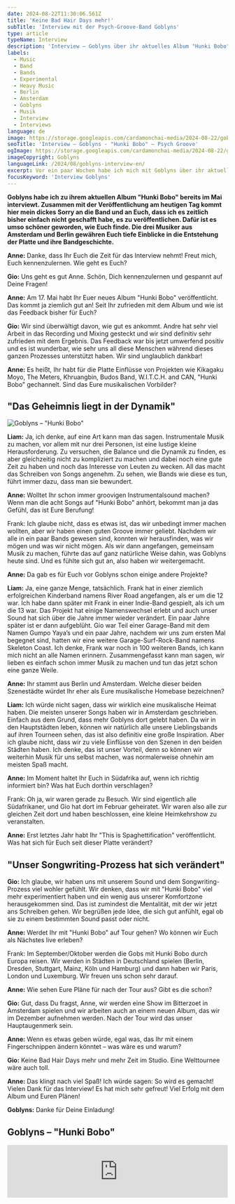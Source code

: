 ```yaml
---
date: 2024-08-22T11:30:06.561Z
title: 'Keine Bad Hair Days mehr!'
subTitle: 'Interview mit der Psych-Groove-Band Goblyns'
type: article
typeName: Interview
description: 'Interview – Goblyns über ihr aktuelles Album "Hunki Bobo". Lest es jetzt und holt Euch spannende Insights über die Geschichte der Band aus Amsterdam und Berlin und ihren Songwriting-Prozess.'
labels:
  - Music
  - Band
  - Bands
  - Experimental
  - Heavy Music
  - Berlin
  - Amsterdam
  - Goblyns
  - Musik
  - Interview
  - Interviews
language: de
image: https://storage.googleapis.com/cardamonchai-media/2024-08-22/goblyns-interview-soundsvegan-com-jpg-imagine-d8d8d8_989898_1024_768/640.webp
seoTitle: 'Interview – Goblyns - "Hunki Bobo" – Psych Groove'
ogImage: https://storage.googleapis.com/cardamonchai-media/2024-08-22/goblyns-interview-soundsvegan-com-og-jpg-imagine-d8d8d8_8b8481_1200_628/640.webp
imageCopyright: Goblyns
languageLink: /2024/08/goblyns-interview-en/
excerpt: Vor ein paar Wochen habe ich mich mit Goblyns über ihr aktuelles Album "Hunki Bobo" unterhalten. Ich denke, das Interview ist ziemlich unterhaltsam und spannend geworden, daher teile ich es heute mit Euch. Die drei Musiker aus Amsterdam und Berlin gewähren Euch tiefe Einblicke in ihre Bandgeschichte und ihre Musik. Viel Spaß beim Lesen!
focusKeyword: 'Interview Goblyns'
---
```


**Goblyns habe ich zu ihrem aktuellen Album "Hunki Bobo" bereits im Mai interviewt. Zusammen mit der Veröffentlichung am heutigen Tag kommt hier mein dickes Sorry an die Band und an Euch, dass ich es zeitlich bisher einfach nicht geschafft habe, es zu veröffentlichen. Dafür ist es umso schöner geworden, wie Euch finde. Die drei Musiker aus Amsterdam und Berlin gewähren Euch tiefe Einblicke in die Entstehung der Platte und ihre Bandgeschichte.**

**Anne:** Danke, dass Ihr Euch die Zeit für das Interview nehmt! Freut mich, Euch kennenzulernen. Wie geht es Euch?

**Gio:** Uns geht es gut Anne. Schön, Dich kennenzulernen und gespannt auf Deine Fragen!

**Anne:** Am 17. Mai habt Ihr Euer neues Album "Hunki Bobo" veröffentlicht. Das kommt ja ziemlich gut an! Seit Ihr zufrieden mit dem Album und wie ist das Feedback bisher für Euch?

**Gio:** Wir sind überwältigt davon, wie gut es ankommt. Andre hat sehr viel Arbeit in das Recording und Mixing gesteckt und wir sind definitiv sehr zufrieden mit dem Ergebnis. Das Feedback war bis jetzt umwerfend positiv und es ist wunderbar, wie sehr uns all diese Menschen während dieses ganzen Prozesses unterstützt haben. Wir sind unglaublich dankbar!

**Anne:** Es heißt, Ihr habt für die Platte Einflüsse von Projekten wie Kikagaku Moyo, The Meters, Khruangbin, Budos Band, W.I.T.C.H. and CAN, "Hunki Bobo" gechannelt. Sind das Eure musikalischen Vorbilder?

## "Das Geheimnis liegt in der Dynamik"

![Goblyns – "Hunki Bobo"](https://storage.googleapis.com/cardamonchai-media/2024-08-22/hunki-bobo-goblyns-interview-soundsvegan-com-jpg-imagine-081808_66412d_1200_1200/640.webp 'Goblyns – "Hunki Bobo"')

**Liam:** Ja, ich denke, auf eine Art kann man das sagen. Instrumentale Musik zu machen, vor allem mit nur drei Personen, ist eine lustige kleine Herausforderung. Zu versuchen, die Balance und die Dynamik zu finden, es aber gleichzeitig nicht zu kompliziert zu machen und dabei noch eine gute Zeit zu haben und noch das Interesse von Leuten zu wecken. All das macht das Schreiben von Songs angenehm. Zu sehen, wie Bands wie diese es tun, führt immer dazu, dass man sie bewundert.

**Anne:** Wolltet Ihr schon immer groovigen Instrumentalsound machen? Wenn man die acht Songs auf "Hunki Bobo" anhört, bekommt man ja das Gefühl, das ist Eure Berufung!

Frank: Ich glaube nicht, dass es etwas ist, das wir unbedingt immer machen wollten, aber wir haben einen guten Groove immer geliebt. Nachdem wir alle in ein paar Bands gewesen sind, konnten wir herausfinden, was wir mögen und was wir nicht mögen. Als wir dann angefangen, gemeinsam Musik zu machen, führte das auf ganz natürliche Weise dahin, was Goblyns heute sind. Und es fühlte sich gut an, also haben wir weitergemacht.

**Anne:** Da gab es für Euch vor Goblyns schon einige andere Projekte?

**Liam:** Ja, eine ganze Menge, tatsächlich. Frank hat in einer ziemlich erfolgreichen Kinderband namens River Road angefangen, als er um die 12 war. Ich habe dann später mit Frank in einer Indie-Band gespielt, als ich um die 13 war. Das Projekt hat einige Namenswechsel erlebt und auch unser Sound hat sich über die Jahre immer wieder verändert. Ein paar Jahre später ist er dann aufgeblüht. Gio war Teil einer Garage-Band mit dem Namen Gumpo Yaya’s und ein paar Jahre, nachdem wir uns zum ersten Mal begegnet sind, hatten wir eine weitere Garage-Surf-Rock-Band namens Skeleton Coast. Ich denke, Frank war noch in 100 weiteren Bands, ich kann mich nicht an alle Namen erinnern. Zusammengefasst kann man sagen, wir lieben es einfach schon immer Musik zu machen und tun das jetzt schon eine ganze Weile.

**Anne:** Ihr stammt aus Berlin und Amsterdam. Welche dieser beiden Szenestädte würdet Ihr eher als Eure musikalische Homebase bezeichnen?

**Liam:** Ich würde nicht sagen, dass wir wirklich eine musikalische Heimat haben. Die meisten unserer Songs haben wir in Amsterdam geschrieben. Einfach aus dem Grund, dass mehr Goblyns dort gelebt haben. Da wir in den Hauptstädten leben, können wir natürlich alle unsere Lieblingsbands auf ihren Tourneen sehen, das ist also definitiv eine große Inspiration. Aber ich glaube nicht, dass wir zu viele Einflüsse von den Szenen in den beiden Städten haben. Ich denke, das ist unser Vorteil, denn so können wir weiterhin Musik für uns selbst machen, was normalerweise ohnehin am meisten Spaß macht.

**Anne:** Im Moment haltet Ihr Euch in Südafrika auf, wenn ich richtig informiert bin? Was hat Euch dorthin verschlagen?

Frank: Oh ja, wir waren gerade zu Besuch. Wir sind eigentlich alle Südafrikaner, und Gio hat dort im Februar geheiratet. Wir waren also alle zur gleichen Zeit dort und haben beschlossen, eine kleine Heimkehrshow zu veranstalten.

**Anne:** Erst letztes Jahr habt Ihr "This is Spaghettification" veröffentlicht. Was hat sich für Euch seit dieser Platte verändert?

## "Unser Songwriting-Prozess hat sich verändert"

**Gio:** Ich glaube, wir haben uns mit unserem Sound und dem Songwriting-Prozess viel wohler gefühlt. Wir denken, dass wir mit "Hunki Bobo" viel mehr experimentiert haben und ein wenig aus unserer Komfortzone herausgekommen sind. Das ist zumindest die Mentalität, mit der wir jetzt ans Schreiben gehen. Wir begrüßen jede Idee, die sich gut anfühlt, egal ob sie zu einem bestimmten Sound passt oder nicht.

**Anne:** Werdet Ihr mit "Hunki Bobo" auf Tour gehen? Wo können wir Euch als Nächstes live erleben?

Frank: Im September/Oktober werden die Gobs mit Hunki Bobo durch Europa reisen. Wir werden in Städten in Deutschland spielen (Berlin, Dresden, Stuttgart, Mainz, Köln und Hamburg) und dann haben wir Paris, London und Luxemburg. Wir freuen uns schon sehr darauf.

**Anne:** Wie sehen Eure Pläne für nach der Tour aus? Gibt es die schon?

**Gio:** Gut, dass Du fragst, Anne, wir werden eine Show im Bitterzoet in Amsterdam spielen und wir arbeiten auch an einem neuen Album, das wir im Dezember aufnehmen werden. Nach der Tour wird das unser Hauptaugenmerk sein.

**Anne:** Wenn es etwas geben würde, egal was, das Ihr mit einem Fingerschnippen ändern könntet – was wäre es und warum?

**Gio:** Keine Bad Hair Days mehr und mehr Zeit im Studio. Eine Welttournee wäre auch toll.

**Anne:** Das klingt nach viel Spaß! Ich würde sagen: So wird es gemacht! Vielen Dank für das Interview! Es hat mich sehr gefreut! Viel Erfolg mit dem Album und Euren Plänen!

**Goblyns:** Danke für Deine Einladung!

## Goblyns – "Hunki Bobo"

<iframe
  style="border: 0; width: 100%; height: 120px;"
  src="https://bandcamp.com/EmbeddedPlayer/album=1715632451/size=large/bgcol=ffffff/linkcol=0687f5/tracklist=false/artwork=small/transparent=true/"
  seamless
>
  <a href="https://goblyns.bandcamp.com/album/hunki-bobo">
    Hunki Bobo by GOBLYNS
  </a>
</iframe>
